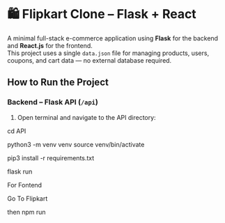 # 🛍️ Flipkart Clone – Flask + React

A minimal full-stack e-commerce application using **Flask** for the backend and **React.js** for the frontend.  
This project uses a single `data.json` file for managing products, users, coupons, and cart data — no external database required.



## How to Run the Project

### Backend – Flask API (`/api`)

1. Open terminal and navigate to the API directory:


cd API

python3 -m venv venv
source venv/bin/activate


pip3 install -r requirements.txt

flask run



For Fontend

Go To Flipkart


then npm run


